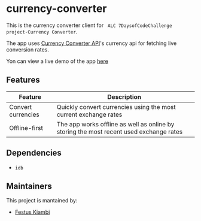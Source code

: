 # currency-converter
This is the currency converter client for ` ALC 7DaysofCodeChallenge project-Currency Converter`.

The app uses [Currency Converter API](https://www.currencyconverterapi.com/)'s currency api for fetching live conversion rates.

Yon can view a live demo of the app [here](https://festuskiambi.github.io/currency-converter/)

## Features

  | Feature | Description |
  | ------- | ----------- |
  | Convert currencies | Quickly convert currencies using the most current exchange rates |
  | Offline-first | The app works offline as well as online by storing the most recent used exchange rates |

## Dependencies
 
  - `idb`  

## Maintainers
This project is mantained by:
* [Festus Kiambi](https://github.com/festuskiambi)
